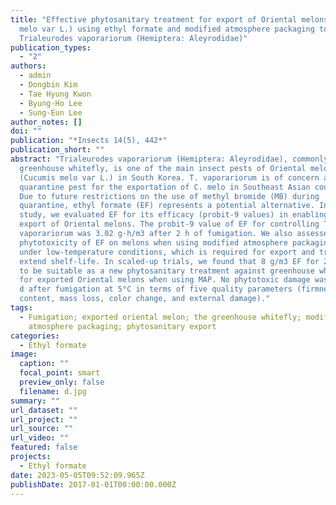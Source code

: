```yaml
---
title: "Effective phytosanitary treatment for export of Oriental melons (Cucumis
  melo var L.) using ethyl formate and modified atmosphere packaging to control
  Trialeurodes vaporariorum (Hemiptera: Aleyrodidae)"
publication_types:
  - "2"
authors:
  - admin
  - Dongbin Kim
  - Tae Hyung Kwon
  - Byung-Ho Lee
  - Sung-Eun Lee
author_notes: []
doi: ""
publication: "*Insects 14(5), 442*"
publication_short: ""
abstract: "Trialeurodes vaporariorum (Hemiptera: Aleyrodidae), commonly known as
  greenhouse whitefly, is one of the main insect pests of Oriental melon
  (Cucumis melo var L.) in South Korea. T. vaporariorum is of concern as a
  quarantine pest for the exportation of C. melo in Southeast Asian countries.
  Due to future restrictions on the use of methyl bromide (MB) during
  quarantine, ethyl formate (EF) represents a potential alternative. In this
  study, we evaluated EF for its efficacy (probit-9 values) in enabling the
  export of Oriental melons. The probit-9 value of EF for controlling T.
  vaporariorum was 3.02 g·h/m3 after 2 h of fumigation. We also assessed the
  phytotoxicity of EF on melons when using modified atmosphere packaging (MAP)
  under low-temperature conditions, which is required for export and trade, to
  extend shelf-life. In scaled-up trials, we found that 8 g/m3 EF for 2 h at 5°C
  to be suitable as a new phytosanitary treatment against greenhouse whitefly
  for exported Oriental melons when using MAP. No phytotoxic damage was found 28
  d after fumigation at 5°C in terms of five quality parameters (firmness, sugar
  content, mass loss, color change, and external damage)."
tags:
  - Fumigation; exported oriental melon; the greenhouse whitefly; modified
    atmosphere packaging; phytosanitary export
categories:
  - Ethyl formate
image:
  caption: ""
  focal_point: smart
  preview_only: false
  filename: d.jpg
summary: ""
url_dataset: ""
url_project: ""
url_source: ""
url_video: ""
featured: false
projects:
  - Ethyl formate
date: 2023-05-05T09:52:09.965Z
publishDate: 2017-01-01T00:00:00.000Z
---
```

